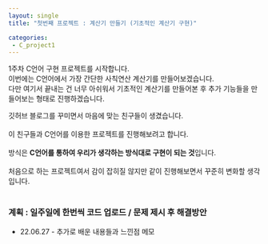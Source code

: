 ```yaml
---
layout: single
title: "첫번째 프로젝트 : 계산기 만들기 (기초적인 계산기 구현)"

categories:
 - C_project1
---
```


1주차 C언어 구현 프로젝트를 시작합니다. <br>
이번에는 C언어에서 가장 간단한 사칙연산 계산기를 만들어보겠습니다. <br>
다만 여기서 끝내는 건 너무 아쉬워서 기초적인 계산기를 만들어본 후 추가 기능들을 만들어보는 형태로 진행하겠습니다. <br>


깃허브 블로그를 꾸미면서 마음에 맞는 친구들이 생겼습니다. <br> <br>
이 친구들과 C언어를 이용한 프로젝트를 진행해보려고 합니다. <br> <br>
방식은 **C언어를 통하여 우리가 생각하는 방식대로 구현이 되는 것**입니다. <br> <br>
처음으로 하는 프로젝트여서 감이 잡히질 않지만 같이 진행해보면서 꾸준히 변화할 생각입니다. <br><br>

### 계획 : 일주일에 한번씩 코드 업로드 / 문제 제시 후 해결방안
* 22.06.27 - 추가로 배운 내용들과 느낀점 메모
